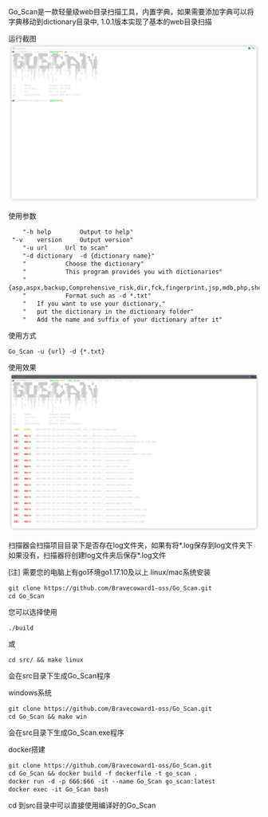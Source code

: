 Go_Scan是一款轻量级web目录扫描工具，内置字典，如果需要添加字典可以将字典移动到dictionary目录中,
1.0.1版本实现了基本的web目录扫描
    
运行截图
![img.png](img/img.png)

使用参数

        "-h	help		Output to help"
	 "-v	version		Output version"
		"-u	url		Url to scan"
		"-d	dictionary	-d {dictionary name}"
		"			Choose the dictionary"
		"			This program provides you with dictionaries"
		"			{asp,aspx,backup,Comprehensive_risk,dir,fck,fingerprint,jsp,mdb,php,shell,top,type}"
		"			Format such as -d *.txt"
		"	If you want to use your dictionary,"
		"	put the dictionary in the dictionary folder"
		"	Add the name and suffix of your dictionary after it"

使用方式
    
    Go_Scan -u {url} -d {*.txt}

使用效果
![img.png](img/img2.png)

扫描器会扫描项目目录下是否存在log文件夹，如果有将*.log保存到log文件夹下
如果没有，扫描器将创建log文件夹后保存*.log文件

[注] 需要您的电脑上有go环境go1.17.10及以上
linux/mac系统安装
    
    git clone https://github.com/Bravecoward1-oss/Go_Scan.git
    cd Go_Scan

您可以选择使用

    ./build
或

    cd src/ && make linux

会在src目录下生成Go_Scan程序

windows系统

    git clone https://github.com/Bravecoward1-oss/Go_Scan.git
    cd Go_Scan && make win

会在src目录下生成Go_Scan.exe程序

docker搭建
    
    git clone https://github.com/Bravecoward1-oss/Go_Scan.git
    cd Go_Scan && docker build -f dockerfile -t go_scan .
    docker run -d -p 666:666 -it --name Go_Scan go_scan:latest
    docker exec -it Go_Scan bash

cd 到src目录中可以直接使用编译好的Go_Scan

